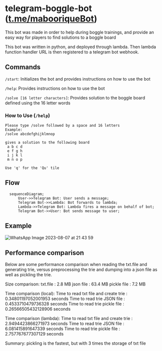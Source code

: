 # telegram-boggle-bot ([t.me/mabooriqueBot](https://t.me/mabooriqueBot))
This bot was made in order to help during boggle trainings, and provide an easy way for players to find solutions to a boggle board

This bot was written in python, and deployed through lambda. Then lambda function handler URL is then registered to a telegram bot webhook.

## Commands
`/start`: Initializes the bot and provides instructions on how to use the bot    
  
`/help`: Provides instructions on how to use the bot    
  
`/solve [16 letter characters]`: Provides solution to the boggle board defined using the 16 letter words

### How to Use (`/help`)
```
Please type /solve followed by a space and 16 letters
Example:
/solve abcdefghijklmnop

gives a solution to the following board
 a b c d 
 e f g h 
 i j k l 
 m n o p

Use 'q' for the 'Qu' tile
```
## Flow
```mermaid
  sequenceDiagram;
      User->>Telegram Bot: User sends a message;
      Telegram Bot->>Lambda: Bot forwards to lambda;
      Lambda->>Telegram Bot: Lambda fires a message on behalf of bot;
      Telegram Bot->>User: Bot sends message to user;
```
## Example
![WhatsApp Image 2023-08-07 at 21 43 59](https://github.com/AbrahamOsmondE/telegram-boggle-bot/assets/82792334/a6213ae3-bacb-47ed-b000-6422b1e09870)

## Performance comparison
Below are some performance comparison when reading the txt.file and generating trie, versus preprocessing the trie and dumping into a json file as well as pickling the trie.

Size comparison:
txt.file    : 2.8 MB
json file   : 63.4 MB
pickle file : 7.2 MB

Time comparison (local):
Time to read txt file and create trie : 0.34801197052001953 seconds
Time to read trie JSON file           : 0.4533710479736328 seconds
Time to read trie pickle file         : 0.26566505432128906 seconds

Time comparison (lambda):
Time to read txt file and create trie : 2.9494423866271973 seconds
Time to read trie JSON file           : 6.081415891647339 seconds
Time to read trie pickle file         : 2.757767677307129 seconds

Summary: pickling is the fastest, but with 3 times the storage of txt file
